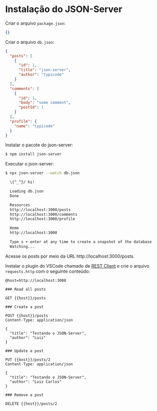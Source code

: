 # Instalação do JSON-Server

Criar o arquivo `package.json`:

```json
{}
```

Criar o arquivo `db.json`:

```json
{
  "posts": [
    {
      "id": 1,
      "title": "json-server",
      "author": "typicode"
    }
  ],
  "comments": [
    {
      "id": 1,
      "body": "some comment",
      "postId": 1
    }
  ],
  "profile": {
    "name": "typicode"
  }
}
```

Instalar o pacote do json-server:

```bash
$ npm install json-server
```

Executar o json-server:

```bash
$ npx json-server --watch db.json

  \{^_^}/ hi!

  Loading db.json
  Done

  Resources
  http://localhost:3000/posts
  http://localhost:3000/comments
  http://localhost:3000/profile

  Home
  http://localhost:3000

  Type s + enter at any time to create a snapshot of the database
  Watching...
```

Acesse os posts por meio da URL http://localhost:3000/posts.

Instalar o plugin do VSCode chamado de [REST Client](https://marketplace.visualstudio.com/items?itemName=humao.rest-client) e crie o arquivo `requests.http` com o seguinte conteúdo:

```http
@host=http://localhost:3000

### Read all posts

GET {{host}}/posts

### Create a post

POST {{host}}/posts
Content-Type: application/json

{
  "title": "Testando o JSON-Server",
  "author": "Luiz"
}

### Update a post

PUT {{host}}/posts/2
Content-Type: application/json

{
  "title": "Testando o JSON-Server",
  "author": "Luiz Carlos"
}

### Remove a post

DELETE {{host}}/posts/2
```
